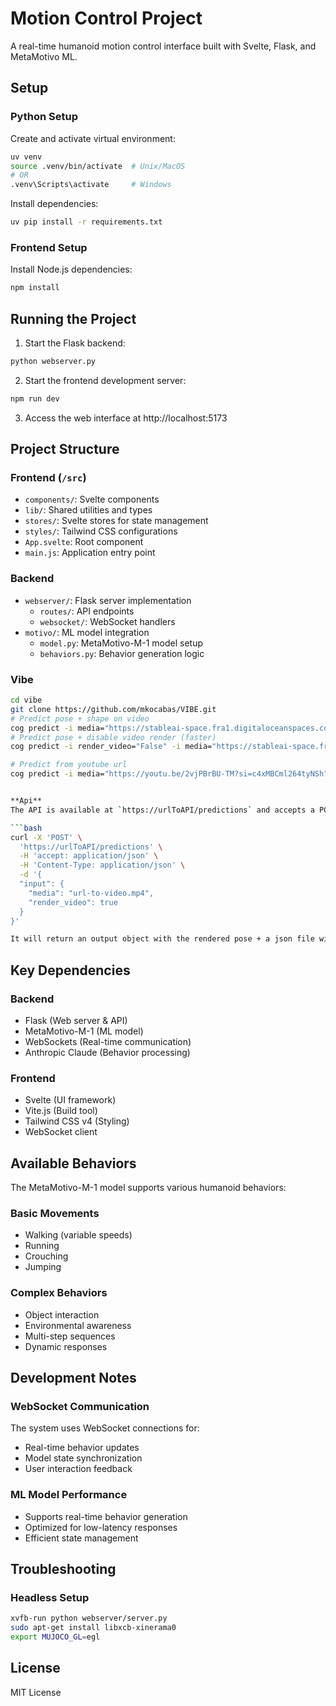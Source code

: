 # Motion Control Project

A real-time humanoid motion control interface built with Svelte, Flask, and MetaMotivo ML.

## Setup

### Python Setup
Create and activate virtual environment:
```bash
uv venv
source .venv/bin/activate  # Unix/MacOS
# OR
.venv\Scripts\activate     # Windows
```

Install dependencies:
```bash
uv pip install -r requirements.txt
```

### Frontend Setup
Install Node.js dependencies:
```bash
npm install
```

## Running the Project

1. Start the Flask backend:
```bash
python webserver.py
```

2. Start the frontend development server:
```bash
npm run dev
```

3. Access the web interface at http://localhost:5173

## Project Structure

### Frontend (`/src`)
- `components/`: Svelte components
- `lib/`: Shared utilities and types
- `stores/`: Svelte stores for state management
- `styles/`: Tailwind CSS configurations
- `App.svelte`: Root component
- `main.js`: Application entry point

### Backend
- `webserver/`: Flask server implementation
  - `routes/`: API endpoints
  - `websocket/`: WebSocket handlers
- `motivo/`: ML model integration
  - `model.py`: MetaMotivo-M-1 model setup
  - `behaviors.py`: Behavior generation logic

### Vibe 



```bash
cd vibe
git clone https://github.com/mkocabas/VIBE.git
# Predict pose + shape on video
cog predict -i media="https://stableai-space.fra1.digitaloceanspaces.com/screen-club/sample_video.mp4"
# Predict pose + disable video render (faster)
cog predict -i render_video="False" -i media="https://stableai-space.fra1.digitaloceanspaces.com/screen-club/sample_video.mp4"

# Predict from youtube url
cog predict -i media="https://youtu.be/2vjPBrBU-TM?si=c4xMBCml264tyNSh"


**Api**
The API is available at `https://urlToAPI/predictions` and accepts a POST request with the following parameters:

```bash
curl -X 'POST' \
  'https://urlToAPI/predictions' \
  -H 'accept: application/json' \
  -H 'Content-Type: application/json' \
  -d '{
  "input": {
    "media": "url-to-video.mp4",
    "render_video": true
  }
}'

It will return an output object with the rendered pose + a json file with the pose data.

```


## Key Dependencies

### Backend
- Flask (Web server & API)
- MetaMotivo-M-1 (ML model)
- WebSockets (Real-time communication)
- Anthropic Claude (Behavior processing)

### Frontend
- Svelte (UI framework)
- Vite.js (Build tool)
- Tailwind CSS v4 (Styling)
- WebSocket client

## Available Behaviors

The MetaMotivo-M-1 model supports various humanoid behaviors:

### Basic Movements
- Walking (variable speeds)
- Running
- Crouching
- Jumping

### Complex Behaviors
- Object interaction
- Environmental awareness
- Multi-step sequences
- Dynamic responses

## Development Notes

### WebSocket Communication
The system uses WebSocket connections for:
- Real-time behavior updates
- Model state synchronization
- User interaction feedback

### ML Model Performance
- Supports real-time behavior generation
- Optimized for low-latency responses
- Efficient state management

## Troubleshooting

### Headless Setup
```bash
xvfb-run python webserver/server.py
sudo apt-get install libxcb-xinerama0
export MUJOCO_GL=egl
```

## License

MIT License



